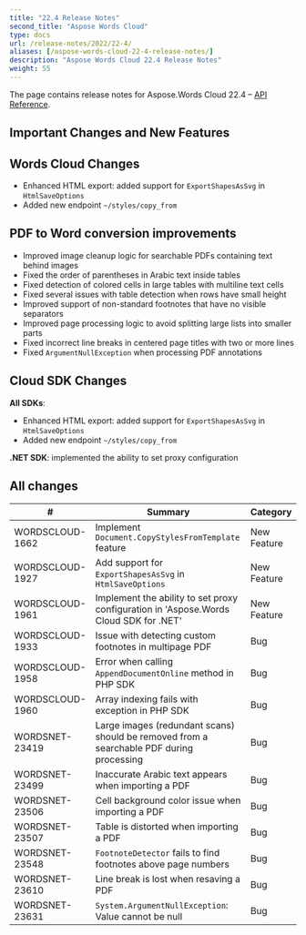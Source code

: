 ```yaml
---
title: "22.4 Release Notes"
second_title: "Aspose Words Cloud"
type: docs
url: /release-notes/2022/22-4/
aliases: [/aspose-words-cloud-22-4-release-notes/]
description: "Aspose Words Cloud 22.4 Release Notes"
weight: 55
---
```


The page contains release notes for Aspose.Words Cloud 22.4 – [API Reference](https://apireference.aspose.cloud/words/).

## Important Changes and New Features

## Words Cloud Changes

- Enhanced HTML export: added support for `ExportShapesAsSvg` in `HtmlSaveOptions`
- Added new endpoint `~/styles/copy_from`

## PDF to Word conversion improvements

- Improved image cleanup logic for searchable PDFs containing text behind images
- Fixed the order of parentheses in Arabic text inside tables
- Fixed detection of colored cells in large tables with multiline text cells
- Fixed several issues with table detection when rows have small height
- Improved support of non-standard footnotes that have no visible separators
- Improved page processing logic to avoid splitting large lists into smaller parts
- Fixed incorrect line breaks in centered page titles with two or more lines
- Fixed `ArgumentNullException` when processing PDF annotations

## Cloud SDK Changes

**All SDKs**: 

- Enhanced HTML export: added support for `ExportShapesAsSvg` in `HtmlSaveOptions`
- Added new endpoint `~/styles/copy_from`

**.NET SDK**: implemented the ability to set proxy configuration

## All changes

| #                | Summary                                                                                       | Category    |
|------------------|-----------------------------------------------------------------------------------------------|-------------|
| WORDSCLOUD-1662   | Implement `Document.CopyStylesFromTemplate` feature                                               | New Feature  |
| WORDSCLOUD-1927   | Add support for `ExportShapesAsSvg` in `HtmlSaveOptions`                                          | New Feature  |
| WORDSCLOUD-1961   | Implement the ability to set proxy configuration in 'Aspose.Words Cloud SDK for .NET'             | New Feature  |
| WORDSCLOUD-1933   | Issue with detecting custom footnotes in multipage PDF                                            | Bug          |
| WORDSCLOUD-1958   | Error when calling `AppendDocumentOnline` method in PHP SDK                                       | Bug          |
| WORDSCLOUD-1960   | Array indexing fails with exception in PHP SDK                                                    | Bug          |
| WORDSNET-23419    | Large images (redundant scans) should be removed from a searchable PDF during processing          | Bug          |
| WORDSNET-23499    | Inaccurate Arabic text appears when importing a PDF                                               | Bug          |
| WORDSNET-23506    | Cell background color issue when importing a PDF                                                  | Bug          |
| WORDSNET-23507    | Table is distorted when importing a PDF                                                           | Bug          |
| WORDSNET-23548    | `FootnoteDetector` fails to find footnotes above page numbers                                     | Bug          |
| WORDSNET-23610    | Line break is lost when resaving a PDF                                                            | Bug          |
| WORDSNET-23631    | `System.ArgumentNullException`: Value cannot be null                                              | Bug          |